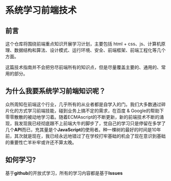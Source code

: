 # 系统学习前端技术
## 前言
这个仓库将围绕前端重点知识开展学习计划，主要包括 html + css、js、计算机原理、数据结构和算法、设计模式、运行环境、安全、前端框架、前端工程化等几个方面。

这篇技术指南并不会把穷尽前端所有的知识点，但是尽量覆盖主要的、通用的、常用的部分。

## 为什么我要系统学习前端知识呢？
众所周知在前端这个行业，几乎所有的从业者都是自学入的门。我们大多数通过碎片化的方式学习前端技能，碰到业务上搞不定的需求，在百度 & Google的帮助下零零散散的被动地学习着。随着ECMAscript的不断更新，新的前端技术不断的涌现，我发现我已经彻底跟不上前端大牛的脚步了，觉自己的学习只是停留在多学了几个**API**而已，充其量是个**JavaScript**的使用者。种一棵树的最好的时间是10年前，其次就是现在，我已经永远地错过了在学校打牢基础的机会了现在意识到基础的重要性亡羊补牢或许还不算太晚。

## 如何学习?
基于**github**的开放式学习，所有的学习内容都是基于**Issues**
